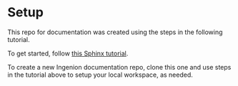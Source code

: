 # Setup

This repo for documentation was created using the steps in the following tutorial.

To get started, follow [this Sphinx tutorial](https://olgarithms.github.io/sphinx-tutorial/).

To create a new Ingenion documentation repo, clone this one and use steps in the tutorial above to setup your local workspace, as needed.

